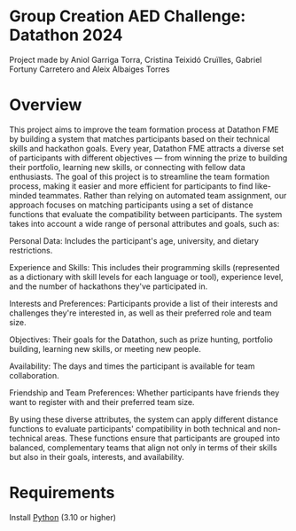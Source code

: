 # Group Creation AED Challenge: Datathon 2024
Project made by Aniol Garriga Torra, Cristina Teixidó Cruïlles, Gabriel Fortuny Carretero and Aleix Albaiges Torres
# Overview
This project aims to improve the team formation process at Datathon FME by building a system that matches participants based on their technical skills and hackathon goals.
Every year, Datathon FME attracts a diverse set of participants with different objectives — from winning the prize to building their portfolio, learning new skills, or connecting with fellow data enthusiasts. The goal of this project is to streamline the team formation process, making it easier and more efficient for participants to find like-minded teammates.
Rather than relying on automated team assignment, our approach focuses on matching participants using a set of distance functions that evaluate the compatibility between participants. The system takes into account a wide range of personal attributes and goals, such as:


Personal Data: Includes the participant's age, university, and dietary restrictions.

Experience and Skills: This includes their programming skills (represented as a dictionary with skill levels for each language or tool), experience level, and the number of hackathons they've participated in.

Interests and Preferences: Participants provide a list of their interests and challenges they're interested in, as well as their preferred role and team size.

Objectives: Their goals for the Datathon, such as prize hunting, portfolio building, learning new skills, or meeting new people.

Availability: The days and times the participant is available for team collaboration.

Friendship and Team Preferences: Whether participants have friends they want to register with and their preferred team size.

By using these diverse attributes, the system can apply different distance functions to evaluate participants' compatibility in both technical and non-technical areas. These functions ensure that participants are grouped into balanced, complementary teams that align not only in terms of their skills but also in their goals, interests, and availability.

# Requirements 
Install [Python](https://www.python.org/downloads/) (3.10 or higher)
